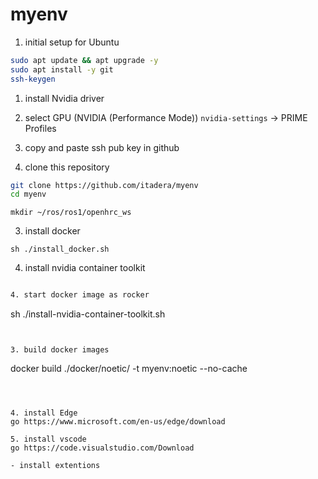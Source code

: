 # myenv

1. initial setup for Ubuntu
```bash
sudo apt update && apt upgrade -y
sudo apt install -y git
ssh-keygen
```
1. install Nvidia driver

1.  select GPU (NVIDIA (Performance Mode))
`nvidia-settings` -> PRIME Profiles


1. copy and paste ssh pub key in github

2. clone this repository
```bash
git clone https://github.com/itadera/myenv
cd myenv
```
```
mkdir ~/ros/ros1/openhrc_ws
```


3. install docker
```
sh ./install_docker.sh
```

4. install nvidia container toolkit

```bash

4. start docker image as rocker
```
sh ./install-nvidia-container-toolkit.sh
```


3. build docker images
```
docker build ./docker/noetic/ -t myenv:noetic --no-cache
```



4. install Edge
go https://www.microsoft.com/en-us/edge/download

5. install vscode
go https://code.visualstudio.com/Download

- install extentions



